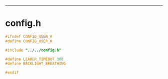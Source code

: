 

---

# config.h

```c
#ifndef CONFIG_USER_H
#define CONFIG_USER_H

#include "../../config.h"

#define LEADER_TIMEOUT 300
#define BACKLIGHT_BREATHING

#endif

```
